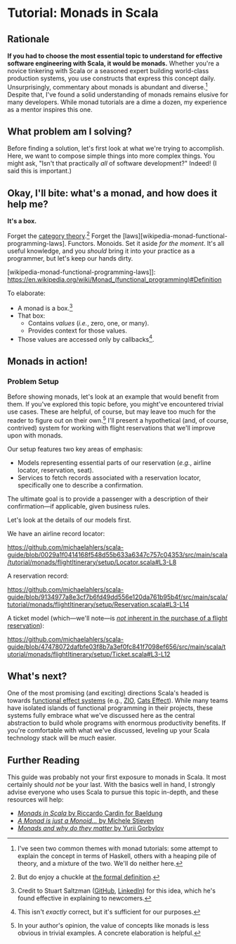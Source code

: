 # Tutorial: Monads in Scala

## Rationale

**If you had to choose the most essential topic to understand for effective software engineering with Scala, it would be monads.** Whether you're a novice tinkering with Scala or a seasoned expert building world-class production systems, you use constructs that express this concept daily. Unsurprisingly, commentary about monads is abundant and diverse.[^1] Despite that, I've found a solid understanding of monads remains elusive for many developers. While monad tutorials are a dime a dozen, my experience as a mentor inspires this one.

[^1]: I've seen two common themes with monad tutorials: some attempt to explain the concept in terms of Haskell, others with a heaping pile of theory, and a mixture of the two. We'll do neither here.

## What problem am I solving?

Before finding a solution, let's first look at what we're trying to accomplish. Here, we want to compose simple things into more complex things. You might ask, "Isn't that practically _all_ of software development?" Indeed! (I said this is important.)

## Okay, I'll bite: what's a monad, and how does it help me?

**It's a box.**

Forget the [category theory][wikipedia-monad-category-theory].[^2] Forget the [laws][wikipedia-monad-functional-programming-laws]. Functors. Monoids. Set it aside _for the moment_. It's all useful knowledge, and you _should_ bring it into your practice as a programmer, but let's keep our hands dirty.

[^2]: But do enjoy a chuckle at [the formal definition][medium-felix-kuhl-monad-monoid-endofunctor].

[medium-felix-kuhl-monad-monoid-endofunctor]: https://medium.com/@felix.kuehl/a-monad-is-just-a-monoid-in-the-category-of-endofunctors-lets-actually-unravel-this-f5d4b7dbe5d6
[wikipedia-monad-category-theory]: https://en.wikipedia.org/wiki/Monad_(category_theory)
[wikipedia-monad-functional-programming-laws]]: https://en.wikipedia.org/wiki/Monad_(functional_programming)#Definition

To elaborate:

- A monad is a box.[^3]
- That box:
  - Contains _values_ (_i.e._, zero, one, or many).
  - Provides context for those values.
- Those values are accessed only by callbacks[^4].

[^3]: Credit to Stuart Saltzman ([GitHub][github-stuart-saltzman], [LinkedIn][linkedin-stuart-saltzman]) for this idea, which he's found effective in explaining to newcomers.
[^4]: This isn't _exactly_ correct, but it's sufficient for our purposes.

[github-stuart-saltzman]: https://github.com/stuartsaltzman
[linkedin-stuart-saltzman]: https://linkedin.com/in/stuartsaltzman/

## Monads in action!

### Problem Setup

Before showing monads, let's look at an example that would benefit from them. If you've explored this topic before, you might've encountered trivial use cases. These are helpful, of course, but may leave too much for the reader to figure out on their own.[^5] I'll present a hypothetical (and, of course, contrived) system for working with flight reservations that we'll improve upon with monads.

[^5]: In your author's opinion, the value of concepts like monads is less obvious in trivial examples. A concrete elaboration is helpful.

Our setup features two key areas of emphasis:

- Models representing essential parts of our reservation (_e.g._, airline locator, reservation, seat).
- Services to fetch records associated with a reservation locator, specifically one to describe a confirmation.

The ultimate goal is to provide a passenger with a description of their confirmation—if applicable, given business rules.

Let's look at the details of our models first.

We have an airline record locator:

https://github.com/michaelahlers/scala-guide/blob/0029a1f0414168f548d55b633a6347c757c04353/src/main/scala/tutorial/monads/flightItinerary/setup/Locator.scala#L3-L8

A reservation record:

https://github.com/michaelahlers/scala-guide/blob/9134977a8e3cf7b6fd49dd556e120da761b95b4f/src/main/scala/tutorial/monads/flightItinerary/setup/Reservation.scala#L3-L14

A ticket model (which—we'll note—is [_not_ inherent in the purchase of a flight reservation][lifehacker-make-sure-your-flight-reservation-is-ticketed]):

[lifehacker-make-sure-your-flight-reservation-is-ticketed]: https://lifehacker.com/make-sure-your-flight-reservation-is-ticketed-before-yo-1836791737

https://github.com/michaelahlers/scala-guide/blob/47478072dafbfe03f8b7a3ef0fc841f7098ef656/src/main/scala/tutorial/monads/flightItinerary/setup/Ticket.scala#L3-L12

## What's next?

One of the most promising (and exciting) directions Scala's headed is towards [functional effect systems][medium-wix-engineering-demystifying-functional-effect-systems] (e.g., [ZIO][zio], [Cats Effect][typelevel-cats-effect]). While many teams have isolated islands of functional programming in their projects, these systems fully embrace what we've discussed here as the central abstraction to build whole programs with enormous productivity benefits. If you're comfortable with what we've discussed, leveling up your Scala technology stack will be _much_ easier.

[zio]: https://zio.dev
[typelevel-cats-effect]: https://typelevel.org/cats-effect/
[medium-wix-engineering-demystifying-functional-effect-systems]: https://medium.com/wix-engineering/demystifying-functional-effect-systems-in-scala-14419039a423

## Further Reading

This guide was probably not your first exposure to monads in Scala. It most certainly should _not_ be your last. With the basics well in hand, I strongly advise everyone who uses Scala to pursue this topic in-depth, and these resources will help:

- [_Monads in Scala_ by Riccardo Cardin for Baeldung][baeldung-scala-monads]
- [_A Monad is just a Monoid…_ by Michele Stieven][medium-michele-stieven-monad-is-monoid]
- [_Monads and why do they matter_ by Yurii Gorbylov][medium-yurii-gorbylov-moands-and-why-they-matter]

[baeldung-scala-monads]: https://www.baeldung.com/scala/monads
[medium-michele-stieven-monad-is-monoid]: https://michelestieven.medium.com/a-monad-is-just-a-monoid-a02bd2524f66
[medium-yurii-gorbylov-moands-and-why-they-matter]: https://medium.com/@yuriigorbylov/monads-and-why-do-they-matter-9a285862e8b4
